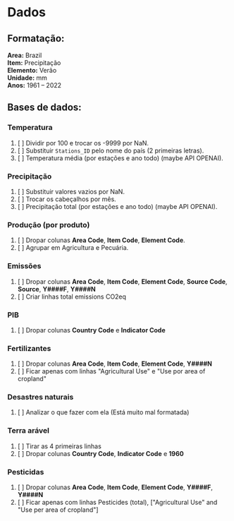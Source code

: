 # Dados

## Formatação:
**Area:** Brazil  
**Item:** Precipitação  
**Elemento:** Verão  
**Unidade:** mm  
**Anos:** 1961 – 2022  

## Bases de dados:

### Temperatura
1. [ ] Dividir por 100 e trocar os -9999 por NaN.
2. [ ] Substituir `Stations_ID` pelo nome do país (2 primeiras letras).
3. [ ] Temperatura média (por estações e ano todo) (maybe API OPENAI).

### Precipitação
1. [ ] Substituir valores vazios por NaN.
2. [ ] Trocar os cabeçalhos por mês.
3. [ ] Precipitação total (por estações e ano todo) (maybe API OPENAI).

### Produção (por produto)
1. [ ] Dropar colunas **Area Code**, **Item Code**, **Element Code**.
2. [ ] Agrupar em Agricultura e Pecuária.

### Emissões
1. [ ] Dropar colunas **Area Code**, **Item Code**, **Element Code**, **Source Code**, **Source**, **Y####F**, **Y####N**
2. [ ] Criar linhas total emissions CO2eq

### PIB
1. [ ] Dropar colunas **Country Code** e **Indicator Code**

### Fertilizantes
1. [ ] Dropar colunas **Area Code**, **Item Code**, **Element Code**, **Y####N**
2. [ ] Ficar apenas com linhas "Agricultural Use" e "Use por area of cropland"

### Desastres naturais
1. [ ] Analizar o que fazer com ela (Está muito mal formatada)

### Terra arável
1. [ ] Tirar as 4 primeiras linhas
2. [ ] Dropar colunas **Country Code**, **Indicator Code** e **1960**


### Pesticidas
1. [ ] Dropar colunas **Area Code**, **Item Code**, **Element Code**, **Y####F**, **Y####N**
2. [ ] Ficar apenas com linhas Pesticides (total), ["Agricultural Use" and "Use per area of cropland"]

